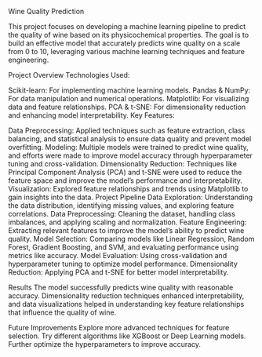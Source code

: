 Wine Quality Prediction


This project focuses on developing a machine learning pipeline to predict the quality of wine based on its physicochemical properties. The goal is to build an effective model that accurately predicts wine quality on a scale from 0 to 10, leveraging various machine learning techniques and feature engineering.

Project Overview
Technologies Used:

Scikit-learn: For implementing machine learning models.
Pandas & NumPy: For data manipulation and numerical operations.
Matplotlib: For visualizing data and feature relationships.
PCA & t-SNE: For dimensionality reduction and enhancing model interpretability.
Key Features:

Data Preprocessing:
Applied techniques such as feature extraction, class balancing, and statistical analysis to ensure data quality and prevent model overfitting.
Modeling:
Multiple models were trained to predict wine quality, and efforts were made to improve model accuracy through hyperparameter tuning and cross-validation.
Dimensionality Reduction:
Techniques like Principal Component Analysis (PCA) and t-SNE were used to reduce the feature space and improve the model’s performance and interpretability.
Visualization:
Explored feature relationships and trends using Matplotlib to gain insights into the data.
Project Pipeline
Data Exploration: Understanding the data distribution, identifying missing values, and exploring feature correlations.
Data Preprocessing: Cleaning the dataset, handling class imbalances, and applying scaling and normalization.
Feature Engineering: Extracting relevant features to improve the model’s ability to predict wine quality.
Model Selection: Comparing models like Linear Regression, Random Forest, Gradient Boosting, and SVM, and evaluating performance using metrics like accuracy.
Model Evaluation: Using cross-validation and hyperparameter tuning to optimize model performance.
Dimensionality Reduction: Applying PCA and t-SNE for better model interpretability.

Results
The model successfully predicts wine quality with reasonable accuracy. Dimensionality reduction techniques enhanced interpretability, and data visualizations helped in understanding key feature relationships that influence the quality of wine.

Future Improvements
Explore more advanced techniques for feature selection.
Try different algorithms like XGBoost or Deep Learning models.
Further optimize the hyperparameters to improve accuracy.
